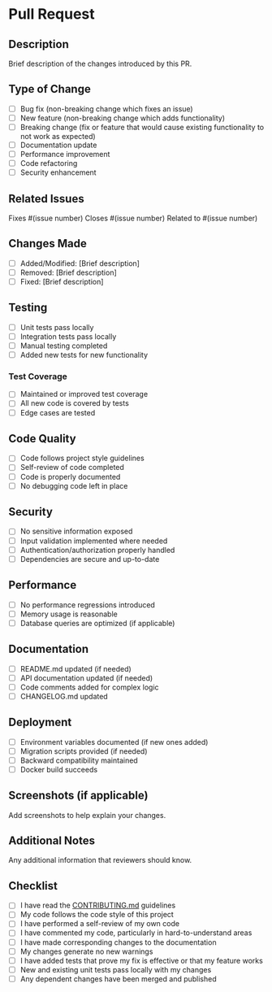 # Pull Request

## Description
Brief description of the changes introduced by this PR.

## Type of Change
- [ ] Bug fix (non-breaking change which fixes an issue)
- [ ] New feature (non-breaking change which adds functionality)
- [ ] Breaking change (fix or feature that would cause existing functionality to not work as expected)
- [ ] Documentation update
- [ ] Performance improvement
- [ ] Code refactoring
- [ ] Security enhancement

## Related Issues
Fixes #(issue number)
Closes #(issue number)
Related to #(issue number)

## Changes Made
- [ ] Added/Modified: [Brief description]
- [ ] Removed: [Brief description]
- [ ] Fixed: [Brief description]

## Testing
- [ ] Unit tests pass locally
- [ ] Integration tests pass locally
- [ ] Manual testing completed
- [ ] Added new tests for new functionality

### Test Coverage
- [ ] Maintained or improved test coverage
- [ ] All new code is covered by tests
- [ ] Edge cases are tested

## Code Quality
- [ ] Code follows project style guidelines
- [ ] Self-review of code completed
- [ ] Code is properly documented
- [ ] No debugging code left in place

## Security
- [ ] No sensitive information exposed
- [ ] Input validation implemented where needed
- [ ] Authentication/authorization properly handled
- [ ] Dependencies are secure and up-to-date

## Performance
- [ ] No performance regressions introduced
- [ ] Memory usage is reasonable
- [ ] Database queries are optimized (if applicable)

## Documentation
- [ ] README.md updated (if needed)
- [ ] API documentation updated (if needed)
- [ ] Code comments added for complex logic
- [ ] CHANGELOG.md updated

## Deployment
- [ ] Environment variables documented (if new ones added)
- [ ] Migration scripts provided (if needed)
- [ ] Backward compatibility maintained
- [ ] Docker build succeeds

## Screenshots (if applicable)
Add screenshots to help explain your changes.

## Additional Notes
Any additional information that reviewers should know.

## Checklist
- [ ] I have read the [CONTRIBUTING.md](../CONTRIBUTING.md) guidelines
- [ ] My code follows the code style of this project
- [ ] I have performed a self-review of my own code
- [ ] I have commented my code, particularly in hard-to-understand areas
- [ ] I have made corresponding changes to the documentation
- [ ] My changes generate no new warnings
- [ ] I have added tests that prove my fix is effective or that my feature works
- [ ] New and existing unit tests pass locally with my changes
- [ ] Any dependent changes have been merged and published
